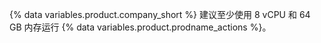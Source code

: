 {% data variables.product.company_short %} 建议至少使用 8 vCPU 和 64 GB 内存运行 {% data variables.product.prodname_actions %}。
